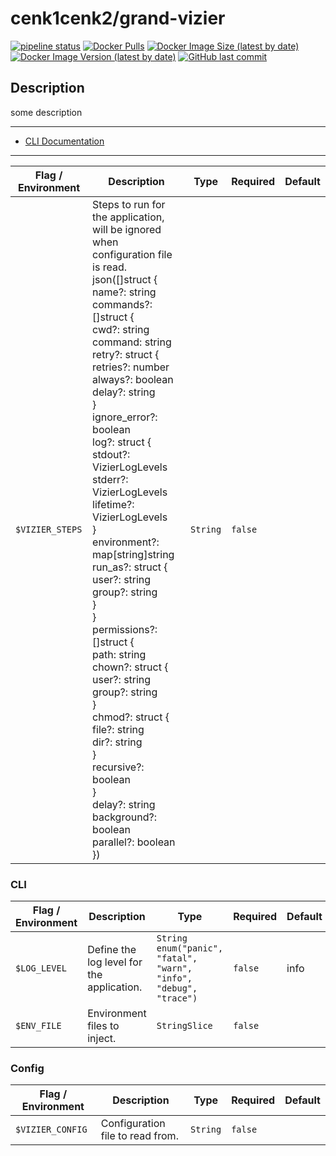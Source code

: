 # cenk1cenk2/grand-vizier

[![pipeline status](https://gitlab.kilic.dev/docker/vizier/badges/master/pipeline.svg)](https://gitlab.kilic.dev/docker/vizier/-/commits/master) [![Docker Pulls](https://img.shields.io/docker/pulls/cenk1cenk2/vizier)](https://hub.docker.com/repository/docker/cenk1cenk2/vizier) [![Docker Image Size (latest by date)](https://img.shields.io/docker/image-size/cenk1cenk2/vizier)](https://hub.docker.com/repository/docker/cenk1cenk2/vizier) [![Docker Image Version (latest by date)](https://img.shields.io/docker/v/cenk1cenk2/vizier)](https://hub.docker.com/repository/docker/cenk1cenk2/vizier) [![GitHub last commit](https://img.shields.io/github/last-commit/cenk1cenk2/vizier)](https://github.com/cenk1cenk2/vizier)

## Description

some description

---

- [CLI Documentation](./CLI.md)

<!-- toc -->

<!-- tocstop -->

---

<!-- clidocs -->

| Flag / Environment |  Description   |  Type    | Required | Default |
|---------------- | --------------- | --------------- |  --------------- |  --------------- |
| `$VIZIER_STEPS` | Steps to run for the application, will be ignored when configuration file is read. json([]struct {<br />  name?: string<br />  commands?: []struct {<br />    cwd?: string<br />    command: string<br />    retry?: struct {<br />      retries?: number<br />      always?: boolean<br />      delay?: string<br />    }<br />    ignore_error?: boolean<br />    log?: struct {<br />      stdout?: VizierLogLevels<br />      stderr?: VizierLogLevels<br />      lifetime?: VizierLogLevels<br />    }<br />    environment?: map[string]string<br />    run_as?: struct {<br />      user?: string<br />      group?: string<br />    }<br />  }<br />  permissions?: []struct {<br />    path: string<br />    chown?: struct {<br />      user?: string<br />      group?: string<br />    }<br />    chmod?: struct {<br />      file?: string<br />      dir?: string<br />    }<br />    recursive?: boolean<br />  }<br />  delay?: string<br />  background?: boolean<br />  parallel?: boolean<br />}) | `String` | `false` |  |

### CLI

| Flag / Environment |  Description   |  Type    | Required | Default |
|---------------- | --------------- | --------------- |  --------------- |  --------------- |
| `$LOG_LEVEL` | Define the log level for the application. | `String`<br/>`enum("panic", "fatal", "warn", "info", "debug", "trace")` | `false` | info |
| `$ENV_FILE` | Environment files to inject. | `StringSlice` | `false` |  |

### Config

| Flag / Environment |  Description   |  Type    | Required | Default |
|---------------- | --------------- | --------------- |  --------------- |  --------------- |
| `$VIZIER_CONFIG` | Configuration file to read from. | `String` | `false` |  |

<!-- clidocsstop -->
